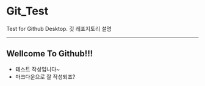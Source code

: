 # Git_Test
 Test for Github Desktop. 깃 레포지토리 설명

---
## Wellcome To Github!!!

- 테스트 작성입니다~
- 마크다운으로 잘 작성되죠?
